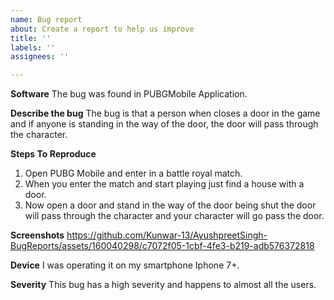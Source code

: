 ```yaml
---
name: Bug report
about: Create a report to help us improve
title: ''
labels: ''
assignees: ''

---
```


**Software**
The bug was found in PUBGMobile Application.

**Describe the bug**
The bug is that a person when closes a door in the game and if anyone is standing in the way of the door, the door will pass through the character.

**Steps To Reproduce**
1. Open PUBG Mobile and enter in a battle royal match.
2. When you enter the match and start playing just find a house with a door.
3. Now open a door and stand in the way of the door being shut the door will pass through the character and your character will go pass the door.

**Screenshots**
https://github.com/Kunwar-13/AyushpreetSingh-BugReports/assets/160040298/c7072f05-1cbf-4fe3-b219-adb576372818

**Device**
I was operating it on my smartphone Iphone 7+.

**Severity**
This bug has a high severity and happens to almost all the users.




